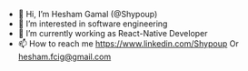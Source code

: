 - 👋 Hi, I’m Hesham Gamal (@Shypoup)
- 👀 I’m interested in software engineering
- 🌱 I’m currently working as React-Native Developer
- 📫 How to reach me https://www.linkedin.com/Shypoup Or hesham.fcig@gmail.com


